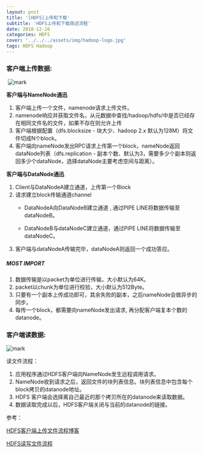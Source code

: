 ```yaml
---
layout: post
title: '[HDFS]上传和下载'
subtitle: 'HDFS上传和下载简述流程'
date: 2018-12-16
categories: HDFS
cover: '../../../assets/img/hadoop-logo.jpg'
tags: HDFS Hadoop 
---
```


### 客户端上传数据:  

​            ![mark](https://xlactive-1258062314.cos.ap-chengdu.myqcloud.com/20171224173355764.jpg)     

**客户端与NameNode通迅**

1. 客户端上传一个文件，namenode请求上传文件。
2. namenode响应并获取文件名，从元数据中查找/hadoop/hdfs/中是否已经存在相同文件名的文件，如果不存在则允许上传
3.  客户端根据配置（dfs.blocksize - 块大少、hadoop 2.x 默认为128M）将文件切成N个block。
4.  客户端向nameNode发出RPC请求上传第一个block，nameNode返回dataNode列表（dfs.replication - 副本个数、默认为3，需要多少个副本则返回多少个dataNode，选择dataNode主要考虑空间与距离）。

**客户端与DataNode通迅**

1. Client与DataNodeA建立通道，上传第一个Block
2. 请求建立block传输通道channel
    - DataNodeA向DataNodeB建立通道 , 通过PIPE LINE将数据传输至dataNodeB。

    - DataNodeB与dataNodeC建立通道，通过PIPE LINE将数据传输至dataNodeC。
3.  客户端与dataNodeA传输完毕，dataNodeA则返回一个成功答应。

##### MOST IMPORT

1. 数据传输是以packet为单位进行传输，大小默认为64K。
2. packet以chunk为单位进行校验，大小默认为512Byte。
3. 只要有一个副本上传成功即可，其余失败的副本，之后nameNode会做异步的同步。
4. 每传一个block，都需要向nameNode发出请求, 再分配客户端复本个数的datanode。


### 客户端读数据:  

![mark](https://xlactive-1258062314.cos.ap-chengdu.myqcloud.com/Hdfs%E8%AF%BB%E6%96%87%E4%BB%B6%E6%B5%81%E7%A8%8B.jpg) 

读文件流程： 

1. 应用程序通过HDFS客户端向NameNode发生远程调用请求。
2. NameNode收到请求之后，返回文件的块列表信息。块列表信息中包含每个block拷贝的datanode地址。
3. HDFS 客户端会选择离自己最近的那个拷贝所在的datanode来读取数据。
4. 数据读取完成以后，HDFS客户端关闭与当前的datanode的链接。

参考：

[HDFS客户端上传文件流程博客](https://blog.csdn.net/qq_26369213/article/details/78886055)

[HDFS读写文件流程](http://www.voidcn.com/article/p-vylwijve-brm.html)